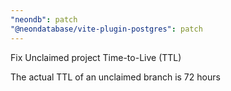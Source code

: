 ```yaml
---
"neondb": patch
"@neondatabase/vite-plugin-postgres": patch
---
```


Fix Unclaimed project Time-to-Live (TTL)

The actual TTL of an unclaimed branch is 72 hours
